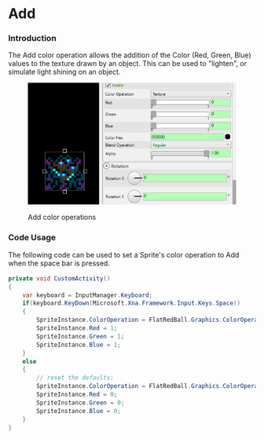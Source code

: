 # Add

### Introduction

The Add color operation allows the addition of the Color (Red, Green, Blue) values to the texture drawn by an object. This can be used to "lighten", or simulate light shining on an object.

<figure><img src="../../../../.gitbook/assets/30_08 11 29.gif" alt=""><figcaption><p>Add color operations </p></figcaption></figure>

### Code Usage

The following code can be used to set a Sprite's color operation to Add when the space bar is pressed.

```csharp
private void CustomActivity()
{
    var keyboard = InputManager.Keyboard;
    if(keyboard.KeyDown(Microsoft.Xna.Framework.Input.Keys.Space))
    {
        SpriteInstance.ColorOperation = FlatRedBall.Graphics.ColorOperation.Add;
        SpriteInstance.Red = 1;
        SpriteInstance.Green = 1;
        SpriteInstance.Blue = 1;
    }
    else
    {
        // reset the defaults:
        SpriteInstance.ColorOperation = FlatRedBall.Graphics.ColorOperation.Texture;
        SpriteInstance.Red = 0;
        SpriteInstance.Green = 0;
        SpriteInstance.Blue = 0;
    }
}
```
